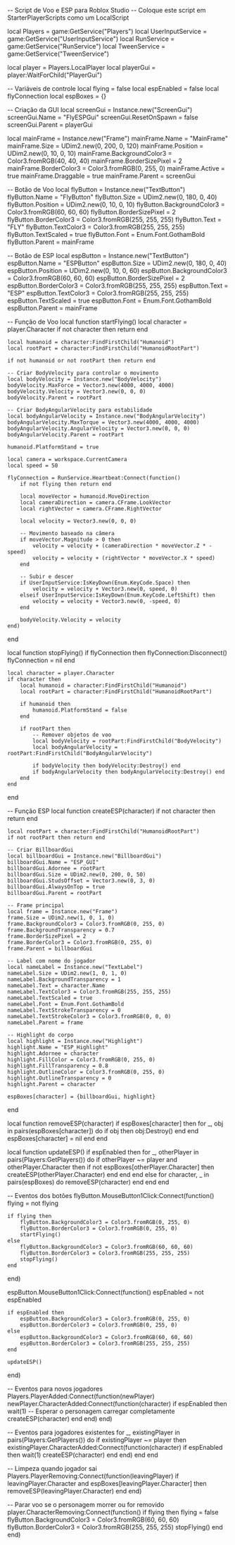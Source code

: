 -- Script de Voo e ESP para Roblox Studio
-- Coloque este script em StarterPlayerScripts como um LocalScript

local Players = game:GetService("Players")
local UserInputService = game:GetService("UserInputService")
local RunService = game:GetService("RunService")
local TweenService = game:GetService("TweenService")

local player = Players.LocalPlayer
local playerGui = player:WaitForChild("PlayerGui")

-- Variáveis de controle
local flying = false
local espEnabled = false
local flyConnection
local espBoxes = {}

-- Criação da GUI
local screenGui = Instance.new("ScreenGui")
screenGui.Name = "FlyESPGui"
screenGui.ResetOnSpawn = false
screenGui.Parent = playerGui

local mainFrame = Instance.new("Frame")
mainFrame.Name = "MainFrame"
mainFrame.Size = UDim2.new(0, 200, 0, 120)
mainFrame.Position = UDim2.new(0, 10, 0, 10)
mainFrame.BackgroundColor3 = Color3.fromRGB(40, 40, 40)
mainFrame.BorderSizePixel = 2
mainFrame.BorderColor3 = Color3.fromRGB(0, 255, 0)
mainFrame.Active = true
mainFrame.Draggable = true
mainFrame.Parent = screenGui

-- Botão de Voo
local flyButton = Instance.new("TextButton")
flyButton.Name = "FlyButton"
flyButton.Size = UDim2.new(0, 180, 0, 40)
flyButton.Position = UDim2.new(0, 10, 0, 10)
flyButton.BackgroundColor3 = Color3.fromRGB(60, 60, 60)
flyButton.BorderSizePixel = 2
flyButton.BorderColor3 = Color3.fromRGB(255, 255, 255)
flyButton.Text = "FLY"
flyButton.TextColor3 = Color3.fromRGB(255, 255, 255)
flyButton.TextScaled = true
flyButton.Font = Enum.Font.GothamBold
flyButton.Parent = mainFrame

-- Botão de ESP
local espButton = Instance.new("TextButton")
espButton.Name = "ESPButton"
espButton.Size = UDim2.new(0, 180, 0, 40)
espButton.Position = UDim2.new(0, 10, 0, 60)
espButton.BackgroundColor3 = Color3.fromRGB(60, 60, 60)
espButton.BorderSizePixel = 2
espButton.BorderColor3 = Color3.fromRGB(255, 255, 255)
espButton.Text = "ESP"
espButton.TextColor3 = Color3.fromRGB(255, 255, 255)
espButton.TextScaled = true
espButton.Font = Enum.Font.GothamBold
espButton.Parent = mainFrame

-- Função de Voo
local function startFlying()
    local character = player.Character
    if not character then return end
    
    local humanoid = character:FindFirstChild("Humanoid")
    local rootPart = character:FindFirstChild("HumanoidRootPart")
    
    if not humanoid or not rootPart then return end
    
    -- Criar BodyVelocity para controlar o movimento
    local bodyVelocity = Instance.new("BodyVelocity")
    bodyVelocity.MaxForce = Vector3.new(4000, 4000, 4000)
    bodyVelocity.Velocity = Vector3.new(0, 0, 0)
    bodyVelocity.Parent = rootPart
    
    -- Criar BodyAngularVelocity para estabilidade
    local bodyAngularVelocity = Instance.new("BodyAngularVelocity")
    bodyAngularVelocity.MaxTorque = Vector3.new(4000, 4000, 4000)
    bodyAngularVelocity.AngularVelocity = Vector3.new(0, 0, 0)
    bodyAngularVelocity.Parent = rootPart
    
    humanoid.PlatformStand = true
    
    local camera = workspace.CurrentCamera
    local speed = 50
    
    flyConnection = RunService.Heartbeat:Connect(function()
        if not flying then return end
        
        local moveVector = humanoid.MoveDirection
        local cameraDirection = camera.CFrame.LookVector
        local rightVector = camera.CFrame.RightVector
        
        local velocity = Vector3.new(0, 0, 0)
        
        -- Movimento baseado na câmera
        if moveVector.Magnitude > 0 then
            velocity = velocity + (cameraDirection * moveVector.Z * -speed)
            velocity = velocity + (rightVector * moveVector.X * speed)
        end
        
        -- Subir e descer
        if UserInputService:IsKeyDown(Enum.KeyCode.Space) then
            velocity = velocity + Vector3.new(0, speed, 0)
        elseif UserInputService:IsKeyDown(Enum.KeyCode.LeftShift) then
            velocity = velocity + Vector3.new(0, -speed, 0)
        end
        
        bodyVelocity.Velocity = velocity
    end)
end

local function stopFlying()
    if flyConnection then
        flyConnection:Disconnect()
        flyConnection = nil
    end
    
    local character = player.Character
    if character then
        local humanoid = character:FindFirstChild("Humanoid")
        local rootPart = character:FindFirstChild("HumanoidRootPart")
        
        if humanoid then
            humanoid.PlatformStand = false
        end
        
        if rootPart then
            -- Remover objetos de voo
            local bodyVelocity = rootPart:FindFirstChild("BodyVelocity")
            local bodyAngularVelocity = rootPart:FindFirstChild("BodyAngularVelocity")
            
            if bodyVelocity then bodyVelocity:Destroy() end
            if bodyAngularVelocity then bodyAngularVelocity:Destroy() end
        end
    end
end

-- Função ESP
local function createESP(character)
    if not character then return end
    
    local rootPart = character:FindFirstChild("HumanoidRootPart")
    if not rootPart then return end
    
    -- Criar BillboardGui
    local billboardGui = Instance.new("BillboardGui")
    billboardGui.Name = "ESP_GUI"
    billboardGui.Adornee = rootPart
    billboardGui.Size = UDim2.new(0, 200, 0, 50)
    billboardGui.StudsOffset = Vector3.new(0, 3, 0)
    billboardGui.AlwaysOnTop = true
    billboardGui.Parent = rootPart
    
    -- Frame principal
    local frame = Instance.new("Frame")
    frame.Size = UDim2.new(1, 0, 1, 0)
    frame.BackgroundColor3 = Color3.fromRGB(0, 255, 0)
    frame.BackgroundTransparency = 0.7
    frame.BorderSizePixel = 2
    frame.BorderColor3 = Color3.fromRGB(0, 255, 0)
    frame.Parent = billboardGui
    
    -- Label com nome do jogador
    local nameLabel = Instance.new("TextLabel")
    nameLabel.Size = UDim2.new(1, 0, 1, 0)
    nameLabel.BackgroundTransparency = 1
    nameLabel.Text = character.Name
    nameLabel.TextColor3 = Color3.fromRGB(255, 255, 255)
    nameLabel.TextScaled = true
    nameLabel.Font = Enum.Font.GothamBold
    nameLabel.TextStrokeTransparency = 0
    nameLabel.TextStrokeColor3 = Color3.fromRGB(0, 0, 0)
    nameLabel.Parent = frame
    
    -- Highlight do corpo
    local highlight = Instance.new("Highlight")
    highlight.Name = "ESP_Highlight"
    highlight.Adornee = character
    highlight.FillColor = Color3.fromRGB(0, 255, 0)
    highlight.FillTransparency = 0.8
    highlight.OutlineColor = Color3.fromRGB(0, 255, 0)
    highlight.OutlineTransparency = 0
    highlight.Parent = character
    
    espBoxes[character] = {billboardGui, highlight}
end

local function removeESP(character)
    if espBoxes[character] then
        for _, obj in pairs(espBoxes[character]) do
            if obj then obj:Destroy() end
        end
        espBoxes[character] = nil
    end
end

local function updateESP()
    if espEnabled then
        for _, otherPlayer in pairs(Players:GetPlayers()) do
            if otherPlayer ~= player and otherPlayer.Character then
                if not espBoxes[otherPlayer.Character] then
                    createESP(otherPlayer.Character)
                end
            end
        end
    else
        for character, _ in pairs(espBoxes) do
            removeESP(character)
        end
    end
end

-- Eventos dos botões
flyButton.MouseButton1Click:Connect(function()
    flying = not flying
    
    if flying then
        flyButton.BackgroundColor3 = Color3.fromRGB(0, 255, 0)
        flyButton.BorderColor3 = Color3.fromRGB(0, 255, 0)
        startFlying()
    else
        flyButton.BackgroundColor3 = Color3.fromRGB(60, 60, 60)
        flyButton.BorderColor3 = Color3.fromRGB(255, 255, 255)
        stopFlying()
    end
end)

espButton.MouseButton1Click:Connect(function()
    espEnabled = not espEnabled
    
    if espEnabled then
        espButton.BackgroundColor3 = Color3.fromRGB(0, 255, 0)
        espButton.BorderColor3 = Color3.fromRGB(0, 255, 0)
    else
        espButton.BackgroundColor3 = Color3.fromRGB(60, 60, 60)
        espButton.BorderColor3 = Color3.fromRGB(255, 255, 255)
    end
    
    updateESP()
end)

-- Eventos para novos jogadores
Players.PlayerAdded:Connect(function(newPlayer)
    newPlayer.CharacterAdded:Connect(function(character)
        if espEnabled then
            wait(1) -- Esperar o personagem carregar completamente
            createESP(character)
        end
    end)
end)

-- Eventos para jogadores existentes
for _, existingPlayer in pairs(Players:GetPlayers()) do
    if existingPlayer ~= player then
        existingPlayer.CharacterAdded:Connect(function(character)
            if espEnabled then
                wait(1)
                createESP(character)
            end
        end)
    end
end

-- Limpeza quando jogador sai
Players.PlayerRemoving:Connect(function(leavingPlayer)
    if leavingPlayer.Character and espBoxes[leavingPlayer.Character] then
        removeESP(leavingPlayer.Character)
    end
end)

-- Parar voo se o personagem morrer ou for removido
player.CharacterRemoving:Connect(function()
    if flying then
        flying = false
        flyButton.BackgroundColor3 = Color3.fromRGB(60, 60, 60)
        flyButton.BorderColor3 = Color3.fromRGB(255, 255, 255)
        stopFlying()
    end
end)
